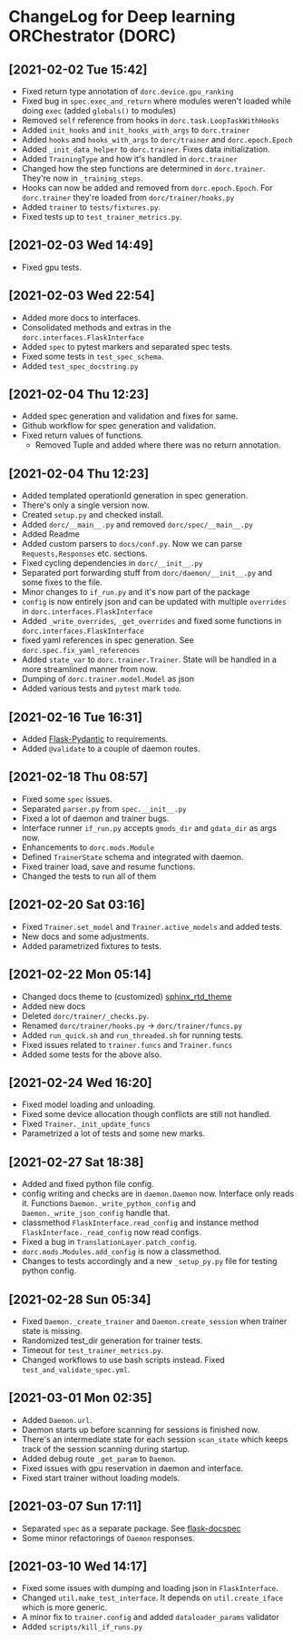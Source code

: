 # ChangeLog for Deep learning ORChestrator (DORC)

## [2021-02-02 Tue 15:42]
- Fixed return type annotation of `dorc.device.gpu_ranking`
- Fixed bug in `spec.exec_and_return` where modules weren't loaded while doing
  `exec` (added `globals()` to modules)
- Removed `self` reference from hooks in `dorc.task.LoopTaskWithHooks`
- Added `init_hooks` and `init_hooks_with_args` to `dorc.trainer`
- Added `hooks` and `hooks_with_args` to `dorc/trainer` and `dorc.epoch.Epoch`
- Added `_init_data_helper` to `dorc.trainer`. Fixes data initialization.
- Added `TrainingType` and how it's handled in `dorc.trainer`
- Changed how the step functions are determined in `dorc.trainer`. They're now
  in `_training_steps`.
- Hooks can now be added and removed from `dorc.epoch.Epoch`. For `dorc.trainer`
  they're loaded from `dorc/trainer/hooks.py`
- Added `trainer` to `tests/fixtures.py`.
- Fixed tests up to `test_trainer_metrics.py`.

## [2021-02-03 Wed 14:49]
- Fixed gpu tests.

## [2021-02-03 Wed 22:54]
- Added more docs to interfaces.
- Consolidated methods and extras in the `dorc.interfaces.FlaskInterface`
- Added `spec` to pytest markers and separated spec tests.
- Fixed some tests in `test_spec_schema`.
- Added `test_spec_docstring.py`

## [2021-02-04 Thu 12:23]
- Added spec generation and validation and fixes for same.
- Github workflow for spec generation and validation.
- Fixed return values of functions.
  - Removed Tuple and added where there was no return annotation.

## [2021-02-04 Thu 12:23]
- Added templated operationId generation in spec generation.
- There's only a single version now.
- Created `setup.py` and checked install.
- Added `dorc/__main__.py` and removed `dorc/spec/__main__.py`
- Added Readme
- Added custom parsers to `docs/conf.py`. Now we can parse `Requests,Responses`
  etc. sections.
- Fixed cycling dependencies in `dorc/__init__.py`
- Separated port forwarding stuff from `dorc/daemon/__init__.py` and some fixes
  to the file.
- Minor changes to `if_run.py` and it's now part of the package
- `config` is now entirely json and can be updated with multiple `overrides` in
  `dorc.interfaces.FlaskInterface`
- Added `_write_overrides`, `_get_overrides` and fixed some functions in
  `dorc.interfaces.FlaskInterface`
- fixed yaml references in spec generation. See `dorc.spec.fix_yaml_references`
- Added `state_var` to `dorc.trainer.Trainer`. State will be handled in a more
  streamlined manner from now.
- Dumping of `dorc.trainer.model.Model` as json
- Added various tests and `pytest` mark `todo`.

## [2021-02-16 Tue 16:31]
- Added [Flask-Pydantic](https://github.com/bauerji/flask_pydantic) to requirements.
- Added `@validate` to a couple of daemon routes.

## [2021-02-18 Thu 08:57]
- Fixed some `spec` issues.
- Separated `parser.py` from `spec.__init__.py`
- Fixed a lot of daemon and trainer bugs.
- Interface runner `if_run.py` accepts `gmods_dir` and `gdata_dir` as args now.
- Enhancements to `dorc.mods.Module`
- Defined `TrainerState` schema and integrated with daemon.
- Fixed trainer load, save and resume functions.
- Changed the tests to run all of them

## [2021-02-20 Sat 03:16]
- Fixed `Trainer.set_model` and `Trainer.active_models` and added tests.
- New docs and some adjustments.
- Added parametrized fixtures to tests.

## [2021-02-22 Mon 05:14]
- Changed docs theme to (customized)
  [sphinx_rtd_theme](https://github.com/readthedocs/sphinx_rtd_theme)
- Added new docs
- Deleted `dorc/trainer/_checks.py`.
- Renamed `dorc/trainer/hooks.py` -> `dorc/trainer/funcs.py`
- Added `run_quick.sh` and `run_threaded.sh` for running tests.
- Fixed issues related to `trainer.funcs` and `Trainer.funcs`
- Added some tests for the above also.

## [2021-02-24 Wed 16:20]
- Fixed model loading and unloading.
- Fixed some device allocation though conflicts are still not handled.
- Fixed `Trainer._init_update_funcs`
- Parametrized a lot of tests and some new marks.

## [2021-02-27 Sat 18:38]
- Added and fixed python file config.
- config writing and checks are in `daemon.Daemon` now. Interface only reads
  it. Functions `Daemon._write_python_config` and `Daemon._write_json_config`
  handle that.
- classmethod `FlaskInterface.read_config` and instance method
  `FlaskInterface._read_config` now read configs.
- Fixed a bug in `TranslationLayer.patch_config`.
- `dorc.mods.Modules.add_config` is now a classmethod.
- Changes to tests accordingly and a new `_setup_py.py` file for testing python
  config.

## [2021-02-28 Sun 05:34]
- Fixed `Daemon._create_trainer` and `Daemon.create_session` when trainer state
  is missing.
- Randomized test_dir generation for trainer tests.
- Timeout for `test_trainer_metrics.py`.
- Changed workflows to use bash scripts instead. Fixed `test_and_validate_spec.yml`.

## [2021-03-01 Mon 02:35]
- Added `Daemon.url`.
- Daemon starts up before scanning for sessions is finished now.
- There's an intermediate state for each session `scan_state` which keeps track
  of the session scanning during startup.
- Added debug route `_get_param` to `Daemon`.
- Fixed issues with gpu reservation in daemon and interface.
- Fixed start trainer without loading models.

## [2021-03-07 Sun 17:11]
- Separated `spec` as a separate package.
  See [flask-docspec](https://github.com/akshaybadola/flask-docspec)
- Some minor refactorings of `Daemon` responses.

## [2021-03-10 Wed 14:17]
- Fixed some issues with dumping and loading json in `FlaskInterface`.
- Changed `util.make_test_interface`. It depends on `util.create_iface` which is
  more generic.
- A minor fix to `trainer.config` and added `dataloader_params` validator
- Added `scripts/kill_if_runs.py`
